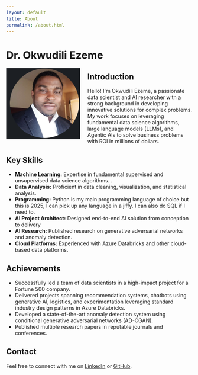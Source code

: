 ```yaml
---
layout: default
title: About
permalink: /about.html
---
```


# Dr. Okwudili Ezeme

<div style="float: left; margin-right: 20px;">
    <img src="assets/images/tarbo.png" alt="Profile Photo" style="max-width: 200px;">
</div>

## Introduction

Hello! I'm Okwudili Ezeme, a passionate data scientist and AI researcher with a strong background in developing innovative solutions for complex problems. My work focuses on leveraging fundamental data science algorithms, large language models (LLMs), and Agentic AIs to solve business problems with ROI in millions of dollars.

## Key Skills

- **Machine Learning:** Expertise in fundamental supervised and unsupervised data science algorithms. .
- **Data Analysis:** Proficient in data cleaning, visualization, and statistical analysis.
- **Programming:** Python is my main programming language of choice but this is 2025, I can pick up any language in a jiffy. I can also do SQL if I need to.
- **AI Project Architect:** Designed end-to-end AI solution from conception to delivery
- **AI Research:** Published research on generative adversarial networks and anomaly detection.
- **Cloud Platforms:** Experienced with Azure Databricks and other cloud-based data platforms.

## Achievements

- Successfully led a team of data scientists in a high-impact project for a Fortune 500 company.
- Delivered projects spanning recommendation systems, chatbots using generative AI, logistics, and experimentation leveraging standard industry design patterns in Azure Databricks.
- Developed a state-of-the-art anomaly detection system using conditional generative adversarial networks (AD-CGAN).
- Published multiple research papers in reputable journals and conferences.


## Contact

Feel free to connect with me on [LinkedIn](https://www.linkedin.com/in/oezeme) or [GitHub](https://github.com/tarbo).